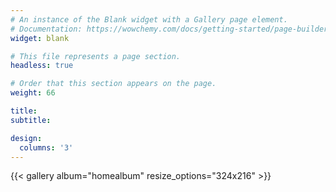 ```yaml
---
# An instance of the Blank widget with a Gallery page element.
# Documentation: https://wowchemy.com/docs/getting-started/page-builder/
widget: blank

# This file represents a page section.
headless: true

# Order that this section appears on the page.
weight: 66

title:
subtitle:

design:
  columns: '3'
---
```


{{< gallery album="homealbum" resize_options="324x216" >}}
